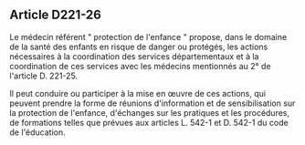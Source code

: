 ## Article D221-26


Le médecin référent " protection de l'enfance " propose, dans le domaine de la santé des enfants en risque de
danger ou protégés, les actions nécessaires à la coordination des services départementaux et à la coordination
de ces services avec les médecins mentionnés au 2° de l'article D. 221-25.

Il peut conduire ou participer à la mise en œuvre de ces actions, qui peuvent prendre la forme de réunions
d'information et de sensibilisation sur la protection de l'enfance, d'échanges sur les pratiques et les
procédures, de formations telles que prévues aux articles L. 542-1 et D. 542-1 du code de l'éducation.


